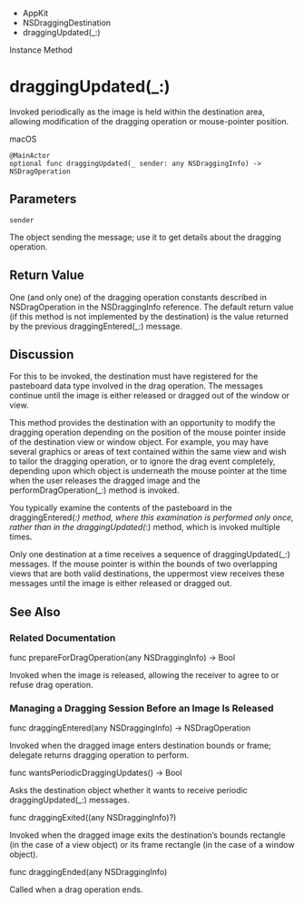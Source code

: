 

- AppKit
- NSDraggingDestination
-  draggingUpdated(\_:) 

Instance Method

# draggingUpdated(\_:)

Invoked periodically as the image is held within the destination area, allowing modification of the dragging operation or mouse-pointer position.

macOS

``` source
@MainActor
optional func draggingUpdated(_ sender: any NSDraggingInfo) -> NSDragOperation
```

## Parameters 

`sender`  

The object sending the message; use it to get details about the dragging operation.

## Return Value

One (and only one) of the dragging operation constants described in NSDragOperation in the NSDraggingInfo reference. The default return value (if this method is not implemented by the destination) is the value returned by the previous draggingEntered(_:) message.

## Discussion

For this to be invoked, the destination must have registered for the pasteboard data type involved in the drag operation. The messages continue until the image is either released or dragged out of the window or view.

This method provides the destination with an opportunity to modify the dragging operation depending on the position of the mouse pointer inside of the destination view or window object. For example, you may have several graphics or areas of text contained within the same view and wish to tailor the dragging operation, or to ignore the drag event completely, depending upon which object is underneath the mouse pointer at the time when the user releases the dragged image and the performDragOperation(_:) method is invoked.

You typically examine the contents of the pasteboard in the draggingEntered(_:) method, where this examination is performed only once, rather than in the draggingUpdated(_:) method, which is invoked multiple times.

Only one destination at a time receives a sequence of draggingUpdated(_:) messages. If the mouse pointer is within the bounds of two overlapping views that are both valid destinations, the uppermost view receives these messages until the image is either released or dragged out.

## See Also

### Related Documentation

func prepareForDragOperation(any NSDraggingInfo) -> Bool

Invoked when the image is released, allowing the receiver to agree to or refuse drag operation.

### Managing a Dragging Session Before an Image Is Released

func draggingEntered(any NSDraggingInfo) -> NSDragOperation

Invoked when the dragged image enters destination bounds or frame; delegate returns dragging operation to perform.

func wantsPeriodicDraggingUpdates() -> Bool

Asks the destination object whether it wants to receive periodic draggingUpdated(_:) messages.

func draggingExited((any NSDraggingInfo)?)

Invoked when the dragged image exits the destination’s bounds rectangle (in the case of a view object) or its frame rectangle (in the case of a window object).

func draggingEnded(any NSDraggingInfo)

Called when a drag operation ends.

